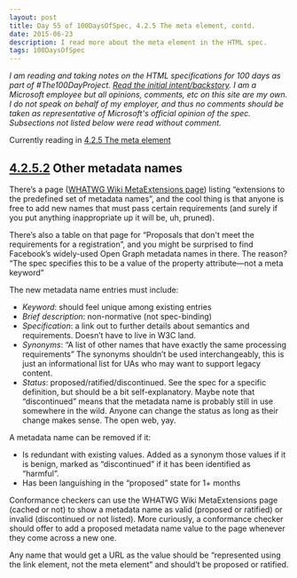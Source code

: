 ```yaml
---
layout: post
title: Day 55 of 100DaysOfSpec, 4.2.5 The meta element, contd.
date: 2015-06-23
description: I read more about the meta element in the HTML spec.
tags: 100DaysOfSpec
---
```


*I am reading and taking notes on the HTML specifications for 100 days as part of #The100DayProject. [Read the initial intent/backstory](http://melanie-richards.com/blog/100-day-project). I am a Microsoft employee but all opinions, comments, etc on this site are my own. I do not speak on behalf of my employer, and thus no comments should be taken as representative of Microsoft's official opinion of the spec. Subsections not listed below were read without comment.*

Currently reading in [4.2.5 The meta element](http://www.w3.org/TR/html5/document-metadata.html#the-meta-element)

## [4.2.5.2](http://www.w3.org/TR/html5/document-metadata.html#other-metadata-names) Other metadata names

There’s a page ([WHATWG Wiki MetaExtensions page](http://wiki.whatwg.org/wiki/MetaExtensions)) listing “extensions to the predefined set of metadata names”, and the cool thing is that anyone is free to add new names that must pass certain requirements (and surely if you put anything inappropriate up it will be, uh, pruned).

There’s also a table on that page for “Proposals that don't meet the requirements for a registration”, and you might be surprised to find Facebook’s widely-used Open Graph metadata names in there. The reason? “The spec specifies this to be a value of the property attribute—not a meta keyword”

The new metadata name entries must include:

* *Keyword*: should feel unique among existing entries
* *Brief description*: non-normative (not spec-binding)
* *Specification*: a link out to further details about semantics and requirements. Doesn’t have to live in W3C land.
* *Synonyms*: “A list of other names that have exactly the same processing requirements” The synonyms shouldn’t be used interchangeably, this is just an informational list for UAs who may want to support legacy content.
* *Status*: proposed/ratified/discontinued. See the spec for a specific definition, but should be a bit self-explanatory. Maybe note that “discontinued” means that the metadata name is probably still in use somewhere in the wild. Anyone can change the status as long as their change makes sense. The open web, yay.

A metadata name can be removed if it:

* Is redundant with existing values. Added as a synonym those values if it is benign, marked as “discontinued” if it has been identified as “harmful”.
* Has been languishing in the “proposed” state for 1+ months

Conformance checkers can use the WHATWG Wiki MetaExtensions page (cached or not) to show a metadata name as valid (proposed or ratified) or invalid (discontinued or not listed). More curiously, a conformance checker should offer to add a proposed metadata name value to the page whenever they come across a new one.

Any name that would get a URL as the value should be “represented using the link element, not the meta element” and should’t be proposed or ratified.
